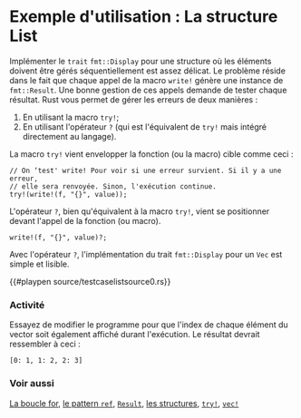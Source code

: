 # Exemple d'utilisation : La structure List

Implémenter le `trait` `fmt::Display` pour une structure où les éléments doivent être gérés séquentiellement est assez délicat. Le problème réside dans le fait que chaque appel de la macro `write!` génère une instance de `fmt::Result`. Une bonne gestion de ces appels demande de tester chaque résultat. Rust vous permet de gérer les erreurs de deux manières :

1. En utilisant la macro `try!`;
2. En utilisant l'opérateur `?` (qui est l'équivalent de `try!` mais intégré directement au langage).

La macro `try!` vient envelopper la fonction (ou la macro) cible comme ceci :

```text
// On ‘test' write! Pour voir si une erreur survient. Si il y a une erreur, 
// elle sera renvoyée. Sinon, l'exécution continue. 
try!(write!(f, "{}", value));
```

L'opérateur `?`, bien qu'équivalent à la macro `try!`, vient se positionner devant l'appel de la fonction (ou macro).


```text
write!(f, "{}", value)?;
```

Avec l'opérateur `?`, l'implémentation du trait `fmt::Display` pour un `Vec` est simple et lisible.

{{#playpen source/testcaselistsource0.rs}}

### Activité

Essayez de modifier le programme pour que l'index de chaque élément du vector soit également affiché durant l'exécution. Le résultat devrait ressembler à ceci :

```text
[0: 1, 1: 2, 2: 3]
```

### Voir aussi

[La boucle for](../chapitre7/forintervalles.html), [le pattern `ref`](../chapitre13/refpattern.html), [`Result`](../chapitre17/enumresult.html), [les structures](../chapitre3/struct.html), [`try!`](../chapitre17/trymacro.html), [`vec!`](../chapitre17/vecteurs.html)